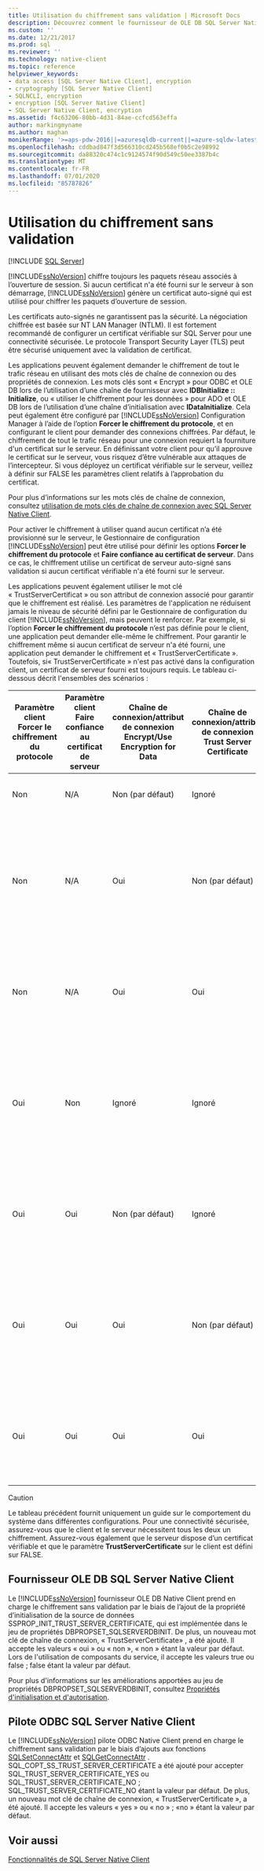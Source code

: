 ```yaml
---
title: Utilisation du chiffrement sans validation | Microsoft Docs
description: Découvrez comment le fournisseur de OLE DB SQL Server Native Client et le pilote ODBC prennent en charge le chiffrement sans validation et les recommandations concernant le moment où l’utiliser.
ms.custom: ''
ms.date: 12/21/2017
ms.prod: sql
ms.reviewer: ''
ms.technology: native-client
ms.topic: reference
helpviewer_keywords:
- data access [SQL Server Native Client], encryption
- cryptography [SQL Server Native Client]
- SQLNCLI, encryption
- encryption [SQL Server Native Client]
- SQL Server Native Client, encryption
ms.assetid: f4c63206-80bb-4d31-84ae-ccfcd563effa
author: markingmyname
ms.author: maghan
monikerRange: '>=aps-pdw-2016||=azuresqldb-current||=azure-sqldw-latest||>=sql-server-2016||=sqlallproducts-allversions||>=sql-server-linux-2017||=azuresqldb-mi-current'
ms.openlocfilehash: cddbad847f3d566310cd245b568ef0b5c2e98992
ms.sourcegitcommit: da88320c474c1c9124574f90d549c50ee3387b4c
ms.translationtype: MT
ms.contentlocale: fr-FR
ms.lasthandoff: 07/01/2020
ms.locfileid: "85787826"
---
```

# <a name="using-encryption-without-validation"></a>Utilisation du chiffrement sans validation
[!INCLUDE [SQL Server](../../../includes/applies-to-version/sql-asdb-asdbmi-asdw-pdw.md)]

[!INCLUDE[ssNoVersion](../../../includes/ssnoversion-md.md)] chiffre toujours les paquets réseau associés à l’ouverture de session. Si aucun certificat n'a été fourni sur le serveur à son démarrage, [!INCLUDE[ssNoVersion](../../../includes/ssnoversion-md.md)] génère un certificat auto-signé qui est utilisé pour chiffrer les paquets d’ouverture de session.  

Les certificats auto-signés ne garantissent pas la sécurité. La négociation chiffrée est basée sur NT LAN Manager (NTLM). Il est fortement recommandé de configurer un certificat vérifiable sur SQL Server pour une connectivité sécurisée. Le protocole Transport Security Layer (TLS) peut être sécurisé uniquement avec la validation de certificat.

Les applications peuvent également demander le chiffrement de tout le trafic réseau en utilisant des mots clés de chaîne de connexion ou des propriétés de connexion. Les mots clés sont « Encrypt » pour ODBC et OLE DB lors de l’utilisation d’une chaîne de fournisseur avec **IDBInitialize :: Initialize**, ou « utiliser le chiffrement pour les données » pour ADO et OLE DB lors de l’utilisation d’une chaîne d’initialisation avec **IDataInitialize**. Cela peut également être configuré par [!INCLUDE[ssNoVersion](../../../includes/ssnoversion-md.md)] Configuration Manager à l’aide de l’option **Forcer le chiffrement du protocole**, et en configurant le client pour demander des connexions chiffrées. Par défaut, le chiffrement de tout le trafic réseau pour une connexion requiert la fourniture d'un certificat sur le serveur. En définissant votre client pour qu’il approuve le certificat sur le serveur, vous risquez d’être vulnérable aux attaques de l’intercepteur. Si vous déployez un certificat vérifiable sur le serveur, veillez à définir sur FALSE les paramètres client relatifs à l’approbation du certificat.

Pour plus d’informations sur les mots clés de chaîne de connexion, consultez [utilisation de mots clés de chaîne de connexion avec SQL Server Native Client](../../../relational-databases/native-client/applications/using-connection-string-keywords-with-sql-server-native-client.md).  
  
 Pour activer le chiffrement à utiliser quand aucun certificat n’a été provisionné sur le serveur, le Gestionnaire de configuration [!INCLUDE[ssNoVersion](../../../includes/ssnoversion-md.md)] peut être utilisé pour définir les options **Forcer le chiffrement du protocole** et **Faire confiance au certificat de serveur**. Dans ce cas, le chiffrement utilise un certificat de serveur auto-signé sans validation si aucun certificat vérifiable n'a été fourni sur le serveur.  
  
 Les applications peuvent également utiliser le mot clé « TrustServerCertificat » ou son attribut de connexion associé pour garantir que le chiffrement est réalisé. Les paramètres de l'application ne réduisent jamais le niveau de sécurité défini par le Gestionnaire de configuration du client [!INCLUDE[ssNoVersion](../../../includes/ssnoversion-md.md)], mais peuvent le renforcer. Par exemple, si l’option **Forcer le chiffrement du protocole** n’est pas définie pour le client, une application peut demander elle-même le chiffrement. Pour garantir le chiffrement même si aucun certificat de serveur n'a été fourni, une application peut demander le chiffrement et « TrustServerCertificate ». Toutefois, si« TrustServerCertificate » n'est pas activé dans la configuration client, un certificat de serveur fourni est toujours requis. Le tableau ci-dessous décrit l'ensembles des scénarios :  
  
|Paramètre client Forcer le chiffrement du protocole|Paramètre client Faire confiance au certificat de serveur|Chaîne de connexion/attribut de connexion Encrypt/Use Encryption for Data|Chaîne de connexion/attribut de connexion Trust Server Certificate|Résultats|  
|----------------------------------------------|---------------------------------------------|------------------------------------------------------------------------------|----------------------------------------------------------------------|------------|  
|Non|N/A|Non (par défaut)|Ignoré|Aucun chiffrement ne se produit.|  
|Non|N/A|Oui|Non (par défaut)|Le chiffrement se produit uniquement s'il existe un certificat de serveur vérifiable ; sinon, la tentative de connexion échoue.|  
|Non|N/A|Oui|Oui|Le chiffrement se produit toujours, mais peut utiliser un certificat de serveur auto-signé.|  
|Oui|Non|Ignoré|Ignoré|Le chiffrement se produit uniquement s'il existe un certificat de serveur vérifiable ; sinon, la tentative de connexion échoue.|  
|Oui|Oui|Non (par défaut)|Ignoré|Le chiffrement se produit toujours, mais peut utiliser un certificat de serveur auto-signé.|  
|Oui|Oui|Oui|Non (par défaut)|Le chiffrement se produit uniquement s'il existe un certificat de serveur vérifiable ; sinon, la tentative de connexion échoue.|  
|Oui|Oui|Oui|Oui|Le chiffrement se produit toujours, mais peut utiliser un certificat de serveur auto-signé.|  
||||||

> [!CAUTION]
> Le tableau précédent fournit uniquement un guide sur le comportement du système dans différentes configurations. Pour une connectivité sécurisée, assurez-vous que le client et le serveur nécessitent tous les deux un chiffrement. Assurez-vous également que le serveur dispose d’un certificat vérifiable et que le paramètre **TrustServerCertificate** sur le client est défini sur FALSE.

## <a name="sql-server-native-client-ole-db-provider"></a>Fournisseur OLE DB SQL Server Native Client  
 Le [!INCLUDE[ssNoVersion](../../../includes/ssnoversion-md.md)] fournisseur OLE DB Native Client prend en charge le chiffrement sans validation par le biais de l’ajout de la propriété d’initialisation de la source de données SSPROP_INIT_TRUST_SERVER_CERTIFICATE, qui est implémentée dans le jeu de propriétés DBPROPSET_SQLSERVERDBINIT. De plus, un nouveau mot clé de chaîne de connexion, « TrustServerCertificate» , a été ajouté. Il accepte les valeurs « oui » ou « non », « non » étant la valeur par défaut. Lors de l'utilisation de composants du service, il accepte les valeurs true ou false ; false étant la valeur par défaut.  
  
 Pour plus d'informations sur les améliorations apportées au jeu de propriétés DBPROPSET_SQLSERVERDBINIT, consultez [Propriétés d'initialisation et d'autorisation](../../../relational-databases/native-client-ole-db-data-source-objects/initialization-and-authorization-properties.md).  
  
## <a name="sql-server-native-client-odbc-driver"></a>Pilote ODBC SQL Server Native Client  
 Le [!INCLUDE[ssNoVersion](../../../includes/ssnoversion-md.md)] pilote ODBC Native Client prend en charge le chiffrement sans validation par le biais d’ajouts aux fonctions [SQLSetConnectAttr](../../../relational-databases/native-client-odbc-api/sqlsetconnectattr.md) et [SQLGetConnectAttr](../../../relational-databases/native-client-odbc-api/sqlgetconnectattr.md) . SQL_COPT_SS_TRUST_SERVER_CERTIFICATE a été ajouté pour accepter SQL_TRUST_SERVER_CERTIFICATE_YES ou SQL_TRUST_SERVER_CERTIFICATE_NO ; SQL_TRUST_SERVER_CERTIFICATE_NO étant la valeur par défaut. De plus, un nouveau mot clé de chaîne de connexion, « TrustServerCertificate », a été ajouté. Il accepte les valeurs « yes » ou « no » ; «no » étant la valeur par défaut.  
  
## <a name="see-also"></a>Voir aussi  
 [Fonctionnalités de SQL Server Native Client](../../../relational-databases/native-client/features/sql-server-native-client-features.md)  
  
  
